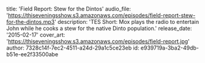 title: 'Field Report: Stew for the Dintos'
audio_file: 'https://thiseveningsshow.s3.amazonaws.com/episodes/field-report-stew-for-the-dintos.mp3'
description: 'TES Short: Mox plays the radio to entertain John while he cooks a stew for the native Dinto population.'
release_date: '2015-02-17'
cover_art: 'https://thiseveningsshow.s3.amazonaws.com/episodes/field-report.jpg'
author: 7328c14f-7ec2-4511-a24d-29a1c5ce23eb
id: e939719a-3ba2-49db-b51e-ee2f33500abe
